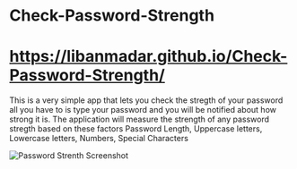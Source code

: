 # Check-Password-Strength

# https://libanmadar.github.io/Check-Password-Strength/


This is a very simple app that lets you check the stregth of your password
all you have to is type your password and you will be notified about how strong it is. 
The application will measure the strength of any password stregth based on these factors
Password Length, Uppercase letters, Lowercase letters, Numbers, Special Characters




![Password Strenth Screenshot](https://user-images.githubusercontent.com/55925449/95789012-51b53f00-0ca2-11eb-957e-cd08eb04388b.png)
